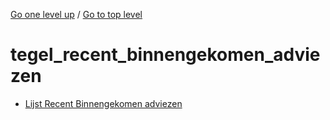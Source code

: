 <!-- generated by markdown-notes-tree -->

<!-- upward navigation links generated by markdown-notes-tree start here -->

[Go one level up](../SUMMARY.md) / [Go to top level](../../../../SUMMARY.md)

<!-- upward navigation links generated by markdown-notes-tree end here -->

# tegel_recent_binnengekomen_adviezen

<!-- optional markdown-notes-tree directory description starts here -->

<!-- optional markdown-notes-tree directory description ends here -->

- [Lijst Recent Binnengekomen adviezen](lijst_recent_binnengekomen_adviezen.md)
